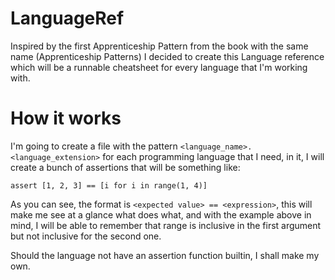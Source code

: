 # LanguageRef

Inspired by the first Apprenticeship Pattern from the book with the same name
(Apprenticeship Patterns) I decided to create this Language reference which
will be a runnable cheatsheet for every language that I'm working with.

# How it works

I'm going to create a file with the pattern
`<language_name>.<language_extension>` for each programming language that I
need, in it, I will create a bunch of assertions that will be something like:

    assert [1, 2, 3] == [i for i in range(1, 4)]

As you can see, the format is `<expected value> == <expression>`, this will
make me see at a glance what does what, and with the example above in mind,
I will be able to remember that range is inclusive in the first argument but
not inclusive for the second one.

Should the language not have an assertion function builtin, I shall make my
own.
